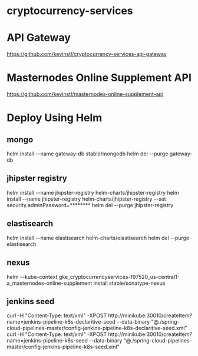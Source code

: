# cryptocurrency-services


# API Gateway

https://github.com/kevinstl/cryptocurrency-services-api-gateway

# Masternodes Online Supplement API

https://github.com/kevinstl/masternodes-online-supplement-api

# Deploy Using Helm

## mongo
helm install --name gateway-db stable/mongodb
helm del --purge gateway-db


## jhipster registry
helm install --name jhipster-registry helm-charts/jhipster-registry
helm install --name jhipster-registry helm-charts/jhipster-registry --set security.adminPassword=********
helm del --purge jhipster-registry


## elastisearch
helm install --name elastisearch helm-charts/elastisearch
helm del --purge elastisearch


## nexus
helm --kube-context gke_cryptocurrencyservices-197520_us-central1-a_masternodes-online-supplement install stable/sonatype-nexus


## jenkins seed

curl -H "Content-Type: text/xml" -XPOST http://minikube:30010/createItem?name=jenkins-pipeline-k8s-declaritive-seed --data-binary "@./spring-cloud-pipelines-master/config-jenkins-pipeline-k8s-declaritive-seed.xml"
curl -H "Content-Type: text/xml" -XPOST http://minikube:30010/createItem?name=jenkins-pipeline-k8s-seed --data-binary "@./spring-cloud-pipelines-master/config-jenkins-pipeline-k8s-seed.xml"







